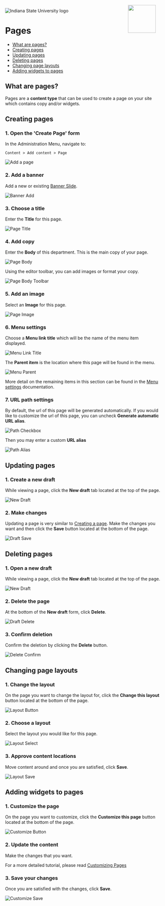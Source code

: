<img class="logo" src="../../global_assets/images/IXM-Transparent-Vertical.jpg" style="float:right; margin:-10px 15px 0 0;" height="90" />
<img class="logo" src="../assets/images/isu_logo.png" alt="Indiana State University logo" />

# Pages

* [What are pages?](#what-are-pages)
* [Creating pages](#creating-pages)
* [Updating pages](#updating-pages)
* [Deleting pages](#deleting-pages)
* [Changing page layouts](#changing-page-layouts)
* [Adding widgets to pages](#adding-widgets-to-pages)

## What are pages?

Pages are a **content type** that can be used to create a page on your site which contains copy and/or widgets.

## Creating pages

### 1. Open the 'Create Page' form
In the Administration Menu, navigate to:
	
	Content > Add content > Page
		
![Add a page](../assets/images/PageAdd.png "Add a page")

### 2. Add a banner
Add a new or existing [Banner Slide](banner_slides.md).

![Banner Add](../assets/images/BannerAdd.png "Banner Add")

### 3. Choose a title
Enter the **Title** for this page.

![Page Title](../assets/images/PageTitle.png "Page Title")

### 4. Add copy
Enter the **Body** of this department. This is the main copy of your page. 

![Page Body](../assets/images/PageBody.png "Page Body")

Using the editor toolbar, you can add images or format your copy.

![Page Body Toolbar](../assets/images/PageBodyToolbar.png "Page Body Toolbar")

### 5. Add an image

Select an **Image** for this page.

![Page Image](../assets/images/PageImage.png "Page Image")

### 6. Menu settings

Choose a **Menu link title** which will be the name of the menu item displayed.


![Menu Link Title](../assets/images/MenuLinkTitle.png "Menu Link Title")

The **Parent item** is the location where this page will be found in the menu.

![Menu Parent](../assets/images/MenuParent.png "Menu Parent")

More detail on the remaining items in this section can be found in the [Menu settings]() documentation.

### 7. URL path settings

By default, the url of this page will be generated automatically. If you would like to customize the url of this page, you can uncheck **Generate automatic URL alias**.

![Path Checkbox](../assets/images/PathCheckbox.png "Path Checkbox")

Then you may enter a custom **URL alias** 

![Path Alias](../assets/images/PathAlias.png "Path Alias")

## Updating pages

### 1. Create a new draft

While viewing a page, click the **New draft** tab located at the top of the page.

![New Draft](../assets/images/NewDraft.png "New Draft")

### 2. Make changes

Updating a page is very similar to [Creating a page](#creating-pages). Make the changes you want and then click the **Save** button located at the bottom of the page.

![Draft Save](../assets/images/DraftSave.png "Draft Save")

## Deleting pages

### 1. Open a new draft

While viewing a page, click the **New draft** tab located at the top of the page.

![New Draft](../assets/images/NewDraft.png "New Draft")

### 2. Delete the page

At the bottom of the **New draft** form, click **Delete**.

![Draft Delete](../assets/images/DraftDelete.png "Draft Delete")

### 3. Confirm deletion

Confirm the deletion by clicking the **Delete** button.

![Delete Confirm](../assets/images/DraftDeleteConfirm.png "Delete Confirm")

## Changing page layouts

### 1. Change the layout

On the page you want to change the layout for, click the **Change this layout** button located at the bottom of the page.

![Layout Button](../assets/images/LayoutButton.png "Layout Button")

### 2. Choose a layout

Select the layout you would like for this page.

![Layout Select](../assets/images/LayoutSelect.png "Layout Select")

### 3. Approve content locations

Move content around and once you are satisfied, click **Save**. 

![Layout Save](../assets/images/LayoutSave.png "Layout Save")

## Adding widgets to pages

### 1. Customize the page

On the page you want to customize, click the **Customize this page** button located at the bottom of the page.

![Customize Button](../assets/images/CustomizeButton.png "Customize Button")

### 2. Update the content

Make the changes that you want. 

For a more detailed tutorial, please read [Customizing Pages]()

### 3. Save your changes

Once you are satisfied with the changes, click **Save**. 

![Customize Save](../assets/images/CustomizeSave.png "Customize Save")
